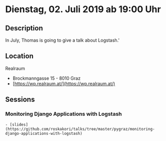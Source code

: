 # Dienstag, 02. Juli 2019 ab 19:00 Uhr

## Description

In July, Thomas is going to give a talk about Logstash.'

## Location

Realraum

- Brockmanngasse 15  - 8010 Graz 
- [https://wp.realraum.at/](https://wp.realraum.at/)

## Sessions 

### Monitoring Django Applications with Logstash 

    - [slides](https://github.com/roskakori/talks/tree/master/pygraz/monitoring-django-applications-with-logstash) 

